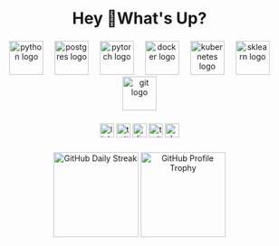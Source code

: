 <h1 align="center">Hey 👋What's Up?</h1>

###

<div align="center">
    <img width="12" />
  <img src="https://skillicons.dev/icons?i=py" height="60" alt="python logo"  />
    <img width="12" />
  <img src="https://skillicons.dev/icons?i=postgres" height="60" alt="postgres logo"  />
    <img width="12" />
  <img src="https://skillicons.dev/icons?i=pytorch" height="60" alt="pytorch logo"  />
    <img width="12" />
  <img src="https://skillicons.dev/icons?i=docker" height="60" alt="docker logo"  />
    <img width="12" />
  <img src="https://skillicons.dev/icons?i=kubernetes" height="60" alt="kubernetes logo"  />
    <img width="12" />
  <img src="https://skillicons.dev/icons?i=sklearn" height="60" alt="sklearn logo"  />
    <img width="12" />
  <img src="https://skillicons.dev/icons?i=git" height="60" alt="git logo"  />
  
</div>

###

<div align="center">
  
  <a href="https://www.linkedin.com/in/muhumuza-deus-mugenyi"><img src="https://img.shields.io/static/v1?message=LinkedIn&logo=linkedin&label=&color=0077B5&logoColor=white&labelColor=&style=for-the-badge" height="25" alt="linkedin logo"  /></a>
  <img src="https://img.shields.io/static/v1?message=Twitter&logo=twitter&label=&color=1DA1F2&logoColor=white&labelColor=&style=for-the-badge" height="25" alt="twitter logo"  />
  <img src="https://img.shields.io/static/v1?message=Discord&logo=discord&label=&color=7289DA&logoColor=white&labelColor=&style=for-the-badge" height="25" alt="discord logo"  />
  <img src="https://img.shields.io/static/v1?message=Twitch&logo=twitch&label=&color=9146FF&logoColor=white&labelColor=&style=for-the-badge" height="25" alt="twitch logo"  />
  <img src="https://img.shields.io/static/v1?message=dev.to&logo=dev.to&label=&color=0A0A0A&logoColor=white&labelColor=&style=for-the-badge" height="25" alt="devto logo"  />
</div>

###

<div align="center">
  <!-- GitHub Streak & Trophy Stats -->
  <img src="https://streak-stats.demolab.com?user=MDeus-ai&locale=en&mode=daily&theme=dracula&hide_border=false&border_radius=5" height="150" alt="GitHub Daily Streak" />
  <img src="https://github-profile-trophy.vercel.app?username=MDeus-ai&theme=dracula&column=-1&row=1&margin-w=8&margin-h=8&no-bg=false&no-frame=false" height="150" alt="GitHub Profile Trophy" />
</div>

###
